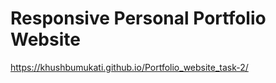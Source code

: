 # Responsive Personal Portfolio Website
  https://khushbumukati.github.io/Portfolio_website_task-2/
